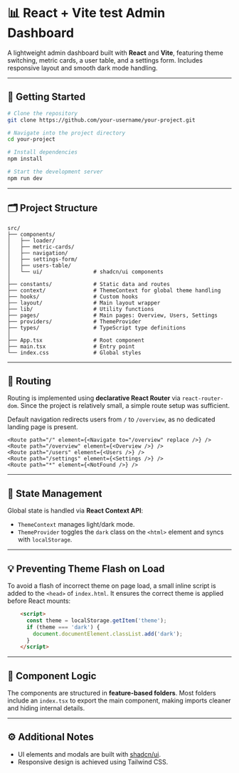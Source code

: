 # 📊 React + Vite test Admin Dashboard

A lightweight admin dashboard built with **React** and **Vite**, featuring theme switching, metric cards, a user table, and a settings form. Includes responsive layout and smooth dark mode handling.

---

## 🚀 Getting Started

```bash
# Clone the repository
git clone https://github.com/your-username/your-project.git

# Navigate into the project directory
cd your-project

# Install dependencies
npm install

# Start the development server
npm run dev
```

---

## 🗂 Project Structure

```
src/
├── components/
│   ├── loader/
│   ├── metric-cards/
│   ├── navigation/
│   ├── settings-form/
│   ├── users-table/
│   └── ui/                # shadcn/ui components
│
├── constants/             # Static data and routes
├── context/               # ThemeContext for global theme handling
├── hooks/                 # Custom hooks
├── layout/                # Main layout wrapper
├── lib/                   # Utility functions
├── pages/                 # Main pages: Overview, Users, Settings
├── providers/             # ThemeProvider
├── types/                 # TypeScript type definitions
│
├── App.tsx                # Root component
├── main.tsx               # Entry point
└── index.css              # Global styles
```

---

## 🔀 Routing

Routing is implemented using **declarative React Router** via `react-router-dom`. Since the project is relatively small, a simple route setup was sufficient.

Default navigation redirects users from `/` to `/overview`, as no dedicated landing page is present.

```tsx
<Route path="/" element={<Navigate to="/overview" replace />} />
<Route path="/overview" element={<Overview />} />
<Route path="/users" element={<Users />} />
<Route path="/settings" element={<Settings />} />
<Route path="*" element={<NotFound />} />
```

---

## 🧠 State Management

Global state is handled via **React Context API**:

* `ThemeContext` manages light/dark mode.
* `ThemeProvider` toggles the `dark` class on the `<html>` element and syncs with `localStorage`.

---

## 💡 Preventing Theme Flash on Load

To avoid a flash of incorrect theme on page load, a small inline script is added to the `<head>` of `index.html`. It ensures the correct theme is applied before React mounts:

```html
    <script>
      const theme = localStorage.getItem('theme');
      if (theme === 'dark') {
        document.documentElement.classList.add('dark');
      }
    </script>
```

---

## 🧩 Component Logic

The components are structured in **feature-based folders**. Most folders include an `index.tsx` to export the main component, making imports cleaner and hiding internal details.

---

## ⚙️ Additional Notes

* UI elements and modals are built with [shadcn/ui](https://ui.shadcn.com/).
* Responsive design is achieved using Tailwind CSS.

